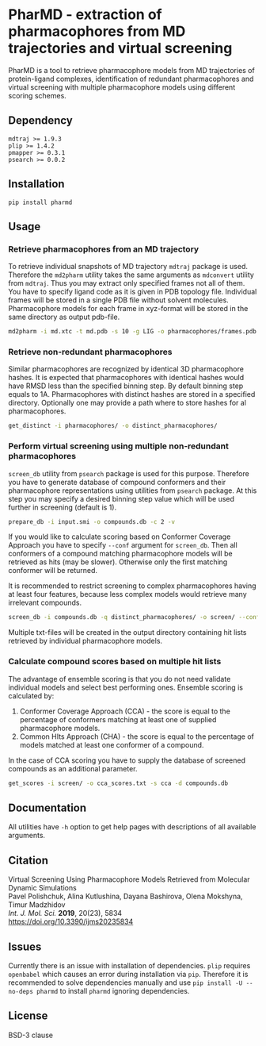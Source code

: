 # PharMD - extraction of pharmacophores from MD trajectories and virtual screening

PharMD is a tool to retrieve pharmacophore models from MD trajectories of protein-ligand complexes, identification of redundant pharmacophores and virtual screening with multiple pharmacophore models using different scoring schemes. 

## Dependency

`mdtraj >= 1.9.3`  
`plip >= 1.4.2`  
`pmapper >= 0.3.1`  
`psearch >= 0.0.2`

## Installation
```text
pip install pharmd
```

## Usage

### Retrieve pharmacophores from an MD trajectory

To retrieve individual snapshots of MD trajectory `mdtraj` package is used. 
Therefore the `md2pharm` utility takes the same arguments as `mdconvert` utility from `mdtraj`. 
Thus you may extract only specified frames not all of them. 
You have to specify ligand code as it is given in PDB topology file.
Individual frames will be stored in a single PDB file without solvent molecules.
Pharmacophore models for each frame in xyz-format will be stored in the same directory as output pdb-file. 

```bash
md2pharm -i md.xtc -t md.pdb -s 10 -g LIG -o pharmacophores/frames.pdb
```

### Retrieve non-redundant pharmacophores

Similar pharmacophores are recognized by identical 3D pharmacophore hashes. 
It is expected that pharmacophores with identical hashes would have RMSD less than the specified binning step.
By default binning step equals to 1A.
Pharmacophores with distinct hashes are stored in a specified directory. Optionally one may provide a path where to store hashes for al pharmacophores.   

```bash
get_distinct -i pharmacophores/ -o distinct_pharmacophores/
```

### Perform virtual screening using multiple non-redundant pharmacophores

`screen_db` utility from `psearch` package is used for this purpose.
Therefore you have to generate database of compound conformers and their pharmacophore representations using utilities from `psearch` package. 
At this step you may specify a desired binning step value which will be used further in screening (default is 1).

```bash
prepare_db -i input.smi -o compounds.db -c 2 -v 
```

If you would like to calculate scoring based on Conformer Coverage Approach you have to specify `--conf` argument for `screen_db`. 
Then all conformers of a compound matching pharmacophore models will be retrieved as hits (may be slower). 
Otherwise only the first matching conformer will be returned.

It is recommended to restrict screening to complex pharmacophores having at least four features, because less complex models would retrieve many irrelevant compounds.

```bash
screen_db -i compounds.db -q distinct_pharmacophores/ -o screen/ --conf -c 2 -f 4
```

Multiple txt-files will be created in the output directory containing hit lists retrieved by individual pharmacophore models.

### Calculate compound scores based on multiple hit lists

The advantage of ensemble scoring is that you do not need validate individual models and select best performing ones.
Ensemble scoring is calculated by:   
1. Conformer Coverage Approach (CCA) - the score is equal to the percentage of conformers matching at least one of supplied pharmacophore models.
2. Common HIts Approach (CHA) - the score is equal to the percentage of models matched at least one conformer of a compound.

In the case of CCA scoring you have to supply the database of screened compounds as an additional parameter.
```bash
get_scores -i screen/ -o cca_scores.txt -s cca -d compounds.db
```
 
## Documentation
All utilities have `-h` option to get help pages with descriptions of all available arguments. 


## Citation
Virtual Screening Using Pharmacophore Models Retrieved from Molecular Dynamic Simulations  
Pavel Polishchuk, Alina Kutlushina, Dayana Bashirova, Olena Mokshyna, Timur Madzhidov  
*Int. J. Mol. Sci.* **2019**, 20(23), 5834  
https://doi.org/10.3390/ijms20235834


## Issues
Currently there is an issue with installation of dependencies. `plip` requires `openbabel` which causes an error during installation via `pip`. Therefore it is recommended to solve dependencies manually and use `pip install -U --no-deps pharmd` to install `pharmd` ignoring dependencies.

## License
BSD-3 clause
